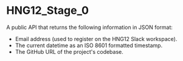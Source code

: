 # HNG12_Stage_0
A public API that returns the following information in JSON format:
- Email address (used to register on the HNG12 Slack workspace).
- The current datetime as an ISO 8601 formatted timestamp.
- The GitHub URL of the project's codebase.


